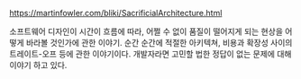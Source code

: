 https://martinfowler.com/bliki/SacrificialArchitecture.html

소프트웨어 디자인이 시간이 흐름에 따라, 어쩔 수 없이 품질이 떨어지게 되는 현상을 어떻게 바라볼 것인가에 관한 이야기.
순간 순간에 적절한 아키텍쳐, 비용과 확장성 사이의 트레이트-오프 등에 관한 이야기이다.
개발자라면 고민할 법한 정답이 없는 문제에 대해 이야기 하고 있다.
